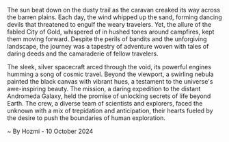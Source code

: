 
The sun beat down on the dusty trail as the caravan creaked its way across the barren plains. Each day, the wind whipped up the sand, forming dancing devils that threatened to engulf the weary travelers. Yet, the allure of the fabled City of Gold, whispered of in hushed tones around campfires, kept them moving forward.  Despite the perils of bandits and the unforgiving landscape, the journey was a tapestry of adventure woven with tales of daring deeds and the camaraderie of fellow travelers. 

The sleek, silver spacecraft arced through the void, its powerful engines humming a song of cosmic travel. Beyond the viewport, a swirling nebula painted the black canvas with vibrant hues, a testament to the universe's awe-inspiring beauty.  The mission, a daring expedition to the distant Andromeda Galaxy, held the promise of unlocking secrets of life beyond Earth. The crew, a diverse team of scientists and explorers, faced the unknown with a mix of trepidation and anticipation, their hearts fueled by the desire to push the boundaries of human exploration. 

~ By Hozmi - 10 October 2024
